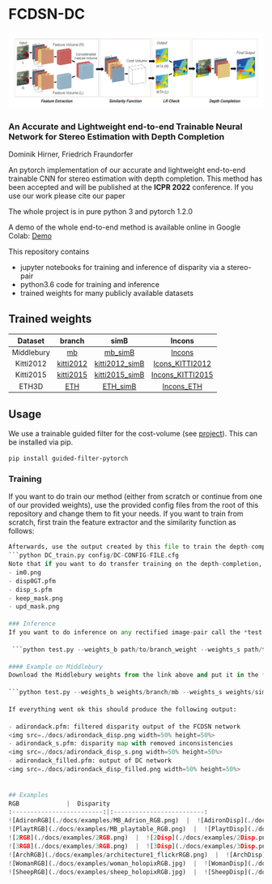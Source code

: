 # FCDSN-DC
![Teaser image](./docs/Network_header.png)
### An Accurate and Lightweight end-to-end Trainable Neural Network for Stereo Estimation with Depth Completion
Dominik Hirner, Friedrich Fraundorfer

An pytorch implementation of our accurate and lightweight end-to-end trainable CNN for stereo estimation with depth completion.
This method has been accepted and will be published at the **ICPR 2022** conference. If you use our work please cite our paper

The whole project is in pure python 3 and pytorch 1.2.0

A demo of the whole end-to-end method is available online in Google Colab: 
[Demo](https://colab.research.google.com/drive/10_QRckJdc19unydikcZIRZbTk_g1peHu?usp=sharing)

This repository contains

- jupyter notebooks for training and inference of disparity via a stereo-pair
- python3.6 code for training and inference
- trained weights for many publicly available datasets



## Trained weights
Dataset | branch |  simB | Incons
:-------------------------:|:-------------------------:|:-------------------------:|:-------------------------:
Middlebury | [mb](https://drive.google.com/file/d/1Bo3INQhCK1N17EuLkX7nnie46zHeqrQ2/view?usp=sharing) | [mb_simB](https://drive.google.com/file/d/1jJG3ZfjBRIrWzN2MQZ1TxC_9JWMh2l64/view?usp=sharing) | [Incons](https://drive.google.com/file/d/11DNIJmpCTZpmwEC-rrKjRmoHaUEEma-C/view?usp=sharing) |
Kitti2012 | [kitti2012](https://drive.google.com/file/d/1mQtJsb8gesI_9Sy16SdXT_f_FgnKfdCP/view?usp=sharing) | [kitti2012_simB](https://drive.google.com/file/d/1mcxjhUZO6JuokMHLSkq3Q6psdBATOJBJ/view?usp=sharing) | [Icons_KITTI2012](https://drive.google.com/file/d/1SwSke9euif9Kfa4qPRBW7TZwA3z555lv/view?usp=sharing) | 
Kitti2015 | [kitti2015](https://drive.google.com/file/d/1wY6h1D89e_Mx9aOFSab3FxedDn0n6WiP/view?usp=sharing) | [kitti2015_simB](https://drive.google.com/file/d/1tQRzwjeUE16WS9V2U9P_YHw5fMuVJ7uE/view?usp=sharing) | [Incons_KITTI2015](https://drive.google.com/file/d/1L5QcqW5Ph9gmFpqV1rlMW0-pkINM3y4I/view?usp=sharing) | 
ETH3D | [ETH](https://drive.google.com/file/d/1i2oNAEk3gX4a_B2f7ei818btuLPk-gpV/view?usp=sharing) | [ETH_simB](https://drive.google.com/file/d/1gZWA6f_Gfm7-Qmfdxim5CeZ__gxj15vb/view?usp=sharing) | [Incons_ETH](https://drive.google.com/file/d/1BYwput_eSdcQYPDp5G7tJmsm9YRY5aJi/view?usp=sharing) |

## Usage
We use a trainable guided filter for the cost-volume (see [project](http://wuhuikai.me/DeepGuidedFilterProject/)). This can be installed via pip.

 ```pip install guided-filter-pytorch```
### Training 
If you want to do train our method (either from scratch or continue from one of our provided weights), use the provided config files from the root of this repository and change them to fit your needs. If you want to train from scratch, first train the feature extractor and the similarity function as follows:
```python FCDSN_train.py config/FCDSN-CONFIG-FILE.cfg
Afterwards, use the output created by this file to train the depth-completion part as follows: 
```python DC_train.py config/DC-CONFIG-FILE.cfg
Note that if you want to do transfer training on the depth-completion, the following files must be found for each sample in an individual folder: 
- im0.png
- disp0GT.pfm
- disp_s.pfm
- keep_mask.png
- upd_mask.png

### Inference 
If you want to do inference on any rectified image-pair call the *test.py* function from the root of this repository as follows: 

 ```python test.py --weights_b path/to/branch_weight --weights_s path/to/sim_weights --weights_f path/to/fill_weights --left path/to/left_im.png --right /path/to/right_im.png --max_disp max_disp --out /path/to/out/out_name```
 
#### Example on Middlebury
Download the Middlebury weights from the link above and put it in the *weights* folder in the root of this repository. Then copy and paste the following: 

```python test.py --weights_b weights/branch/mb --weights_s weights/simb/mb_simB --weights_f weights/fill/Incons --left example/im0.png --right example/im1.png --max_disp 145 --out adirondack```

If everything went ok this should produce the following output: 

- adirondack.pfm: filtered disparity output of the FCDSN network
<img src=./docs/adirondack_disp.png width=50% height=50%>
- adirondack_s.pfm: disparity map with removed inconsistencies
<img src=./docs/adirondack_disp_s.png width=50% height=50%>
- adirondack_filled.pfm: output of DC network
<img src=./docs/adirondack_disp_filled.png width=50% height=50%>


## Examples
RGB             |  Disparity
:-------------------------:|:-------------------------:
![AdironRGB](./docs/examples/MB_Adrion_RGB.png)  |  ![AdironDisp](./docs/examples/MB_Adiron.png) |
![PlaytRGB](./docs/examples/MB_playtable_RGB.png)  |  ![PlaytDisp](./docs/examples/playtable.png) |
![2RGB](./docs/examples/2RGB.png)  |  ![2Disp](./docs/examples/2Disp.png) |
![3RGB](./docs/examples/3RGB.png)  |  ![3Disp](./docs/examples/3Disp.png) |
![ArchRGB](./docs/examples/architecture1_flickrRGB.png)  |  ![ArchDisp](./docs/examples/architecture1_flickrDisp.png) |
![WomanRGB](./docs/examples/woman_holopixRGB.jpg)  |  ![WomanDisp](./docs/examples/woman_holopixDisp.png) |
![SheepRGB](./docs/examples/sheep_holopixRGB.jpg)  |  ![SheepDisp](./docs/examples/sheep_holopixDisp.png) |

